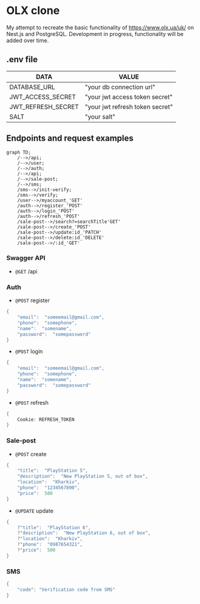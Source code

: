 # OLX clone

My attempt to recreate the basic functionality of https://www.olx.ua/uk/ on Nest.js and PostgreSQL.
Development in progress, functionality will be added over time.

## .env file

| DATA               | VALUE                           |
| ------------------ | ------------------------------- |
| DATABASE_URL       | "your db connection url"        |
| JWT_ACCESS_SECRET  | "your jwt access token secret"  |
| JWT_REFRESH_SECRET | "your jwt refresh token secret" |
| SALT               | "your salt"                     |

## Endpoints and request examples

```mermaid
graph TD;
    /-->/api;
    /-->/user;
    /-->/auth;
    /-->/api;
    /-->/sale-post;
    /-->/sms;
    /sms-->/init-verify;
    /sms-->/verify;
    /user-->/myaccount_'GET'
    /auth-->/register_'POST'
    /auth-->/login_'POST'
    /auth-->/refresh_'POST'
    /sale-post-->/search?=searchTitle'GET'
    /sale-post-->/create_'POST'
    /sale-post-->/update:id_'PATCH'
    /sale-post-->/delete:id_'DELETE'
    /sale-post-->/:id_'GET'
```

### Swagger API

- `@GET` /api

### Auth

- `@POST` register

```go
{
	"email":  "someemail@gmail.com",
	"phone":  "somephone",
	"name":  "somename",
	"password":  "somepassword"
}
```

- `@POST` login

```go
{
	"email":  "someemail@gmail.com",
	"phone":  "somephone",
	"name":  "somename",
	"password":  "somepassword"
}
```

- `@POST` refresh

```go
{
	Cookie: REFRESH_TOKEN
}
```

### Sale-post

- `@POST` create

```go
{
	"title":  "PlayStation 5",
	"description":  "New PlayStation 5, out of box",
	"location":  "Kharkiv",
	"phone":  "1234567890",
	"price":  500
}
```

- `@UPDATE` update

```go
{
	?"title":  "PlayStation 6",
	?"description":  "New PlayStation 6, out of box",
	?"location":  "Kharkiv",
	?"phone":  "0987654321",
	?"price":  500
}
```

### SMS

```go
{
	"code": "Verification code from SMS"
}
```
